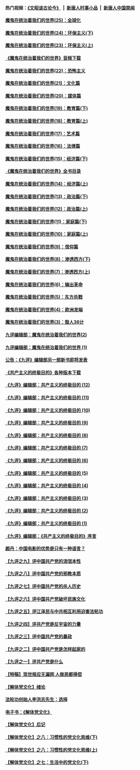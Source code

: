 #### 热门视频：[《文昭谈古论今》](https://github.com/gfw-breaker/wenzhao/blob/master/README.md?t=10200333) &nbsp;|&nbsp; [新唐人时事小品](https://github.com/gfw-breaker/ntdtv-comedy/blob/master/README.md?t=10200333) &nbsp;|&nbsp; [新唐人中国禁闻](https://github.com/gfw-breaker/ntdtv-news/blob/master/README.md?t=10200333)

#### [魔鬼在统治着我们的世界(25)：全球化](../pages/nsc422/n10788205.md?t=10200333) 

#### [魔鬼在统治着我们的世界(24)：环保主义(下)](../pages/nsc422/n10695307.md?t=10200333) 

#### [魔鬼在统治着我们的世界(23)：环保主义(上)](../pages/nsc422/n10688613.md?t=10200333) 

#### [《魔鬼在统治着我们的世界》音频下载](../pages/nsc422/n10635553.md?t=10200333) 

#### [魔鬼在统治着我们的世界(22)：恐怖主义](../pages/nsc422/n10614727.md?t=10200333) 

#### [魔鬼在统治着我们的世界(21)：文化篇](../pages/nsc422/n10597706.md?t=10200333) 

#### [魔鬼在统治着我们的世界(20)：媒体篇](../pages/nsc422/n10586579.md?t=10200333) 

#### [魔鬼在统治着我们的世界(19)：教育篇(下)](../pages/nsc422/n10564808.md?t=10200333) 

#### [魔鬼在统治着我们的世界(18)：教育篇(上)](../pages/nsc422/n10526970.md?t=10200333) 

#### [魔鬼在统治着我们的世界(17)：艺术篇](../pages/nsc422/n10499093.md?t=10200333) 

#### [魔鬼在统治着我们的世界(16)：法律篇](../pages/nsc422/n10485969.md?t=10200333) 

#### [魔鬼在统治着我们的世界(15)：经济篇(下)](../pages/nsc422/n10469975.md?t=10200333) 

#### [《魔鬼在统治着我们的世界》全书目录](../pages/nsc422/n10464261.md?t=10200333) 

#### [魔鬼在统治着我们的世界(14)：经济篇(上)](../pages/nsc422/n10457370.md?t=10200333) 

#### [魔鬼在统治着我们的世界(13)：政治篇(下)](../pages/nsc422/n10448270.md?t=10200333) 

#### [魔鬼在统治着我们的世界(12)：政治篇(上)](../pages/nsc422/n10444576.md?t=10200333) 

#### [魔鬼在统治着我们的世界(11)：家庭篇(下)](../pages/nsc422/n10440961.md?t=10200333) 

#### [魔鬼在统治着我们的世界(10)：家庭篇(上)](../pages/nsc422/n10435448.md?t=10200333) 

#### [魔鬼在统治着我们的世界(9)：信仰篇](../pages/nsc422/n10432159.md?t=10200333) 

#### [魔鬼在统治着我们的世界(8)：渗透西方(下)](../pages/nsc422/n10429603.md?t=10200333) 

#### [魔鬼在统治着我们的世界(7)：渗透西方(上)](../pages/nsc422/n10426013.md?t=10200333) 

#### [魔鬼在统治着我们的世界(6)：输出革命](../pages/nsc422/n10421536.md?t=10200333) 

#### [魔鬼在统治着我们的世界(5)：东方杀戮](../pages/nsc422/n10417707.md?t=10200333) 

#### [魔鬼在统治着我们的世界(4)：欧洲发端](../pages/nsc422/n10414890.md?t=10200333) 

#### [魔鬼在统治着我们的世界(3)：毁人36计](../pages/nsc422/n10411583.md?t=10200333) 

#### [九评编辑部：魔鬼在统治着我们的世界(2)](../pages/nsc422/n10410036.md?t=10200333) 

#### [九评编辑部：魔鬼在统治着我们的世界 (1)](../pages/nsc422/n10406825.md?t=10200333) 

#### [公告：《九评》编辑部另一部新书即将发表](../pages/nsc422/n10405104.md?t=10200333) 

#### [《共产主义的终极目的》各种版本下载](../pages/nsc422/n10022138.md?t=10200333) 

#### [《九评》编辑部：共产主义的终极目的 (12)](../pages/nsc422/n9933272.md?t=10200333) 

#### [《九评》编辑部：共产主义的终极目的 (11)](../pages/nsc422/n9924973.md?t=10200333) 

#### [《九评》编辑部：共产主义的终极目的 (10)](../pages/nsc422/n9920883.md?t=10200333) 

#### [《九评》编辑部：共产主义的终极目的 (9)](../pages/nsc422/n9916363.md?t=10200333) 

#### [《九评》编辑部：共产主义的终极目的 (8)](../pages/nsc422/n9912488.md?t=10200333) 

#### [《九评》编辑部：共产主义的终极目的 (7)](../pages/nsc422/n9901176.md?t=10200333) 

#### [《九评》编辑部：共产主义的终极目的 (6)](../pages/nsc422/n9899359.md?t=10200333) 

#### [《九评》编辑部：共产主义的终极目的 (5)](../pages/nsc422/n9893174.md?t=10200333) 

#### [《九评》编辑部：共产主义的终极目的 (4)](../pages/nsc422/n9891246.md?t=10200333) 

#### [《九评》编辑部：共产主义的终极目的 (3)](../pages/nsc422/n9879879.md?t=10200333) 

#### [《九评》编辑部：共产主义的终极目的 (2)](../pages/nsc422/n9876205.md?t=10200333) 

#### [《九评》编辑部：共产主义的终极目的 (1)](../pages/nsc422/n9865857.md?t=10200333) 

#### [《九评》编辑部：《共产主义的终极目的》序言](../pages/nsc422/n9862666.md?t=10200333) 

#### [颜丹：中国电影的优势是只有一种语言？](../pages/nsc422/n9583062.md?t=10200333) 

#### [【九评之九】评中国共产党的流氓本性](../pages/nsc422/n737542.md?t=10200333) 

#### [【九评之八】评中国共产党的邪教本质](../pages/nsc422/n735942.md?t=10200333) 

#### [【九评之七】评中国共产党的杀人历史](../pages/nsc422/n733806.md?t=10200333) 

#### [【九评之六】评中国共产党破坏民族文化](../pages/nsc422/n731667.md?t=10200333) 

#### [【九评之五】评江泽民与中共相互利用迫害法轮功](../pages/nsc422/n730058.md?t=10200333) 

#### [【九评之四】评共产党是反宇宙的力量](../pages/nsc422/n727814.md?t=10200333) 

#### [【九评之三】评中国共产党的暴政](../pages/nsc422/n725597.md?t=10200333) 

#### [【九评之二】评中国共产党是怎样起家的](../pages/nsc422/n723946.md?t=10200333) 

#### [【九评之一】评共产党是什么](../pages/nsc422/n722529.md?t=10200333) 

#### [【特稿】现世报应无漏网 人做恶都得偿](../pages/nsc422/n4215167.md?t=10200333) 

#### [【解体党文化】绪论](../pages/nsc422/n1449356.md?t=10200333) 

#### [法轮功创始人李洪志先生：选择](../pages/nsc422/n3580738.md?t=10200333) 

#### [电子书：《解体党文化》](../pages/nsc422/n1573484.md?t=10200333) 

#### [【解体党文化】后记](../pages/nsc422/n1531999.md?t=10200333) 

#### [【解体党文化】之八：习惯性的党文化思维(下)](../pages/nsc422/n1526477.md?t=10200333) 

#### [【解体党文化】之八：习惯性的党文化思维(上)](../pages/nsc422/n1520631.md?t=10200333) 

#### [【解体党文化】之七：生活中的党文化(下)](../pages/nsc422/n1513446.md?t=10200333) 

